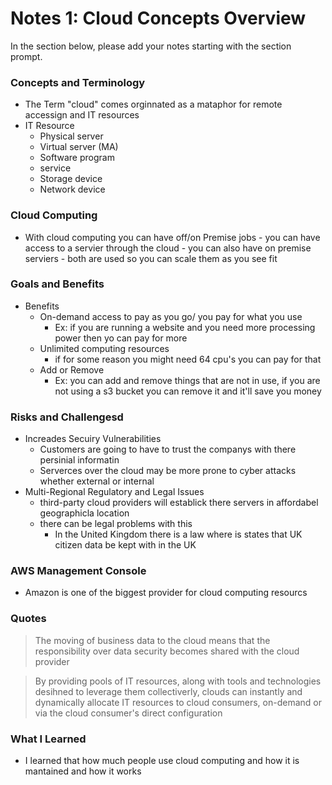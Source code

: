 # Notes 1: Cloud Concepts Overview

In the section below, please add your notes starting with the section prompt.

### Concepts and Terminology 
  - The Term "cloud" comes orginnated as a mataphor for remote accessign and IT resources 
  - IT Resource 
    - Physical server 
    - Virtual server (MA) 
    - Software program 
    - service 
    - Storage device 
    - Network device 
    
### Cloud Computing 
   - With cloud computing you can have off/on Premise jobs 
    - you can have access to a servier through the cloud 
    - you can also have on premise serviers 
    - both are used so you can scale them as you see fit
    
### Goals and Benefits 
   - Benefits 
     - On-demand access to pay as you go/ you pay for what you use
       - Ex: if you are running a website and you need more processing power then yo can pay for more
     - Unlimited computing resources 
       - if for some reason you might need 64 cpu's you can pay for that 
     - Add or Remove 
       - Ex: you can add and remove things that are not in use, if you are not using a s3 bucket you can remove it and it'll save you money 

### Risks and Challengesd 
   - Increades Secuiry Vulnerabilities 
     - Customers are going to have to trust the companys with there persinial informatin
     - Serverces over the cloud may be more prone to cyber attacks whether external or internal 
   - Multi-Regional Regulatory and Legal Issues 
     - third-party cloud providers will establick there servers in affordabel geographicla location
     - there can be legal problems with this 
       - In the United Kingdom there is a law where is states that UK citizen data be kept with in the UK 
       
### AWS Management Console 
   - Amazon is one of the biggest provider for cloud computing resourcs
   
### Quotes 
> The moving of business data to the cloud means that the responsibility over data security becomes shared with the cloud provider

> By providing pools of IT resources, along with tools and technologies desihned to leverage them collectiverly, clouds can instantly and dynamically allocate IT resources to cloud consumers, on-demand or via the cloud consumer's direct configuration 

### What I Learned 
   - I learned that how much people use cloud computing and how it  is mantained and how it works
